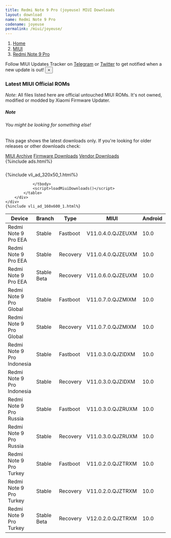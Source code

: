 ```yaml
---
title: Redmi Note 9 Pro (joyeuse) MIUI Downloads
layout: download
name: Redmi Note 9 Pro
codename: joyeuse
permalink: /miui/joyeuse/
---
```

<nav aria-label="breadcrumb">
    <ol class="breadcrumb">
        <li class="breadcrumb-item"><a href="/">Home</a></li>
        <li class="breadcrumb-item"><a href="/miui/">MIUI</a></li>
        <li class="breadcrumb-item active" aria-current="page"><a href="/miui/joyeuse/">Redmi Note 9 Pro</a></li>
    </ol>
</nav>
<div class="alert alert-primary alert-dismissible fade show" role="alert">
    Follow MIUI Updates Tracker on <a href="https://t.me/MIUIUpdatesTracker" class="alert-link">Telegram</a>
     or <a href="https://twitter.com/MiFwUpdater" class="alert-link">Twitter</a> to get notified when a new update is out!
    <button type="button" class="close" data-dismiss="alert" aria-label="Close">
        <span aria-hidden="true">&times;</span>
    </button>
</div>

### Latest MIUI Official ROMs
*Note*: All files listed here are official untouched MIUI ROMs. It's not owned, modified or modded by Xiaomi Firmware Updater.
<div class="card">
  <div class="card-body">
    <h5 class="card-title">Note</h5>
    <h6 class="card-subtitle mb-2 text-muted">You might be looking for something else!</h6>
    <p class="card-text">This page shows the latest downloads only.
     If you're looking for older releases or other downloads check:</p>
    <a href="/archive/miui/joyeuse/" class="card-link">MIUI Archive</a>
    <a href="/firmware/joyeuse/" class="card-link">Firmware Downloads</a>
    <a href="/vendor/joyeuse/" class="card-link">Vendor Downloads</a>
  </div>
</div>
{%include ads.html%}
<div class="row justify-content-center">
    <div class="col-10">
        <div class="table-responsive-md" style="margin-top: 25px;">
            {%include vli_ad_320x50_1.html%}
            <table id="miui" class="display dt-responsive nowrap compact table table-striped table-hover table-sm">
                <thead class="thead-dark">
                    <tr>
                        <th data-ref="device">Device</th>
                        <th data-ref="branch">Branch</th>
                        <th data-ref="type">Type</th>
                        <th data-ref="miui">MIUI</th>
                        <th data-ref="android">Android</th>
                        <th data-ref="size">Size</th>
                        <th data-ref="size">Date</th>
                        <th data-ref="link">Link</th>
                    </tr>
                </thead>
                <tbody>
                <tr><td>Redmi Note 9 Pro EEA</td><td>Stable</td><td>Fastboot</td><td>V11.0.4.0.QJZEUXM</td><td>10.0</td><td>4.0 GB</td><td>2020-07-15</td><td><a href="/miui/joyeuse/stable/V11.0.4.0.QJZEUXM/">Download</a></td></tr>
<tr><td>Redmi Note 9 Pro EEA</td><td>Stable</td><td>Recovery</td><td>V11.0.4.0.QJZEUXM</td><td>10.0</td><td>2.4 GB</td><td>2020-07-22</td><td><a href="/miui/joyeuse/stable/V11.0.4.0.QJZEUXM/">Download</a></td></tr>
<tr><td>Redmi Note 9 Pro EEA</td><td>Stable Beta</td><td>Recovery</td><td>V11.0.6.0.QJZEUXM</td><td>10.0</td><td>2.4 GB</td><td>2020-09-28</td><td><a href="/miui/joyeuse/stable beta/V11.0.6.0.QJZEUXM/">Download</a></td></tr>
<tr><td>Redmi Note 9 Pro Global</td><td>Stable</td><td>Fastboot</td><td>V11.0.7.0.QJZMIXM</td><td>10.0</td><td>3.9 GB</td><td>2020-09-15</td><td><a href="/miui/joyeuse/stable/V11.0.7.0.QJZMIXM/">Download</a></td></tr>
<tr><td>Redmi Note 9 Pro Global</td><td>Stable</td><td>Recovery</td><td>V11.0.7.0.QJZMIXM</td><td>10.0</td><td>2.4 GB</td><td>2020-09-18</td><td><a href="/miui/joyeuse/stable/V11.0.7.0.QJZMIXM/">Download</a></td></tr>
<tr><td>Redmi Note 9 Pro Indonesia</td><td>Stable</td><td>Fastboot</td><td>V11.0.3.0.QJZIDXM</td><td>10.0</td><td>3.9 GB</td><td>2020-07-15</td><td><a href="/miui/joyeuse/stable/V11.0.3.0.QJZIDXM/">Download</a></td></tr>
<tr><td>Redmi Note 9 Pro Indonesia</td><td>Stable</td><td>Recovery</td><td>V11.0.3.0.QJZIDXM</td><td>10.0</td><td>2.4 GB</td><td>2020-07-22</td><td><a href="/miui/joyeuse/stable/V11.0.3.0.QJZIDXM/">Download</a></td></tr>
<tr><td>Redmi Note 9 Pro Russia</td><td>Stable</td><td>Fastboot</td><td>V11.0.3.0.QJZRUXM</td><td>10.0</td><td>4.0 GB</td><td>2020-07-15</td><td><a href="/miui/joyeuse/stable/V11.0.3.0.QJZRUXM/">Download</a></td></tr>
<tr><td>Redmi Note 9 Pro Russia</td><td>Stable</td><td>Recovery</td><td>V11.0.3.0.QJZRUXM</td><td>10.0</td><td>2.4 GB</td><td>2020-07-22</td><td><a href="/miui/joyeuse/stable/V11.0.3.0.QJZRUXM/">Download</a></td></tr>
<tr><td>Redmi Note 9 Pro Turkey</td><td>Stable</td><td>Fastboot</td><td>V11.0.2.0.QJZTRXM</td><td>10.0</td><td>3.8 GB</td><td>2020-07-15</td><td><a href="/miui/joyeuse/stable/V11.0.2.0.QJZTRXM/">Download</a></td></tr>
<tr><td>Redmi Note 9 Pro Turkey</td><td>Stable</td><td>Recovery</td><td>V11.0.2.0.QJZTRXM</td><td>10.0</td><td>2.4 GB</td><td>2020-07-22</td><td><a href="/miui/joyeuse/stable/V11.0.2.0.QJZTRXM/">Download</a></td></tr>
<tr><td>Redmi Note 9 Pro Turkey</td><td>Stable Beta</td><td>Recovery</td><td>V12.0.2.0.QJZTRXM</td><td>10.0</td><td>2.5 GB</td><td>2020-10-21</td><td><a href="/miui/joyeuse/stable beta/V12.0.2.0.QJZTRXM/">Download</a></td></tr>

                </tbody>
                <script>loadMiuiDownloads()</script>
            </table>
        </div>
    </div>
    {%include vli_ad_160x600_1.html%}
</div>
